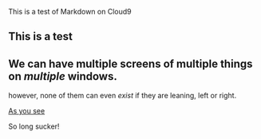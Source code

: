 This is a test of Markdown on Cloud9

## This is a test
We can have multiple screens of multiple things on *multiple* windows.
---
however, none of them can even _exist_ if they are leaning, left or right.

[As you see](http://dan.com)

So long sucker!